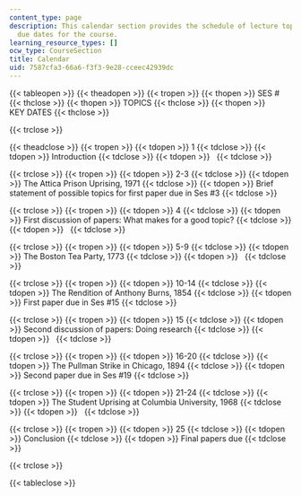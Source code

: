 ```yaml
---
content_type: page
description: This calendar section provides the schedule of lecture topics and assignment
  due dates for the course.
learning_resource_types: []
ocw_type: CourseSection
title: Calendar
uid: 7587cfa3-66a6-f3f3-9e28-cceec42939dc
---
```


{{< tableopen >}}
{{< theadopen >}}
{{< tropen >}}
{{< thopen >}}
SES #
{{< thclose >}}
{{< thopen >}}
TOPICS
{{< thclose >}}
{{< thopen >}}
KEY DATES
{{< thclose >}}

{{< trclose >}}

{{< theadclose >}}
{{< tropen >}}
{{< tdopen >}}
1
{{< tdclose >}}
{{< tdopen >}}
Introduction
{{< tdclose >}}
{{< tdopen >}}
 
{{< tdclose >}}

{{< trclose >}}
{{< tropen >}}
{{< tdopen >}}
2-3
{{< tdclose >}}
{{< tdopen >}}
The Attica Prison Uprising, 1971
{{< tdclose >}}
{{< tdopen >}}
Brief statement of possible topics for first paper due in Ses #3
{{< tdclose >}}

{{< trclose >}}
{{< tropen >}}
{{< tdopen >}}
4
{{< tdclose >}}
{{< tdopen >}}
First discussion of papers: What makes for a good topic?
{{< tdclose >}}
{{< tdopen >}}
 
{{< tdclose >}}

{{< trclose >}}
{{< tropen >}}
{{< tdopen >}}
5-9
{{< tdclose >}}
{{< tdopen >}}
The Boston Tea Party, 1773
{{< tdclose >}}
{{< tdopen >}}
 
{{< tdclose >}}

{{< trclose >}}
{{< tropen >}}
{{< tdopen >}}
10-14
{{< tdclose >}}
{{< tdopen >}}
The Rendition of Anthony Burns, 1854
{{< tdclose >}}
{{< tdopen >}}
First paper due in Ses #15
{{< tdclose >}}

{{< trclose >}}
{{< tropen >}}
{{< tdopen >}}
15
{{< tdclose >}}
{{< tdopen >}}
Second discussion of papers: Doing research
{{< tdclose >}}
{{< tdopen >}}
 
{{< tdclose >}}

{{< trclose >}}
{{< tropen >}}
{{< tdopen >}}
16-20
{{< tdclose >}}
{{< tdopen >}}
The Pullman Strike in Chicago, 1894
{{< tdclose >}}
{{< tdopen >}}
Second paper due in Ses #19
{{< tdclose >}}

{{< trclose >}}
{{< tropen >}}
{{< tdopen >}}
21-24
{{< tdclose >}}
{{< tdopen >}}
The Student Uprising at Columbia University, 1968
{{< tdclose >}}
{{< tdopen >}}
 
{{< tdclose >}}

{{< trclose >}}
{{< tropen >}}
{{< tdopen >}}
25
{{< tdclose >}}
{{< tdopen >}}
Conclusion
{{< tdclose >}}
{{< tdopen >}}
Final papers due
{{< tdclose >}}

{{< trclose >}}

{{< tableclose >}}